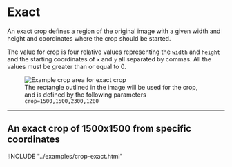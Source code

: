# Exact

An exact crop defines a region of the original image with a given width and height and coordinates where the crop should be started.

The value for crop is four relative values representing the `width` and `height` and the starting coordinates of `x` and `y` all separated by commas. All the values must be greater than or equal to 0.

<figure>
    <img src="https://zenhub.zengenti.com/image-examples/tree-frog-crop-combined.jpg?width=1000&quality=50" alt="Example crop area for exact crop">
    <figcaption>The rectangle outlined in the image will be used for the crop, and is defined by the following parameters <code>crop=1500,1500,2300,1280</code></figcaption>
</figure>

---

## An exact crop of 1500x1500 from specific coordinates

!INCLUDE "../examples/crop-exact.html"
